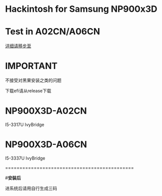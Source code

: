 # **Hackintosh for Samsung NP900x3D**
# ********Test in A02CN/A06CN********


[详细请移步至](https://xtremedev.top/default/131.html)


# **IMPORTANT**
不接受对黑果安装之类的问题

下载efi请从release下载

# **NP900X3D-A02CN**
I5-3317U IvyBridge

# **NP900X3D-A06CN**
I5-3337U IvyBridge

=============================================

#**安装后**

进系统后请用自行生成三码

